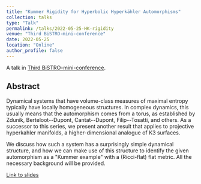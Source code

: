 ```yaml
---
title: "Kummer Rigidity for Hyperbolic Hyperkähler Automorphisms"
collection: talks
type: "Talk"
permalink: /talks/2022-05-25-HK-rigidity
venue: "Third BiSTRO-mini-conference"
date: 2022-05-25
location: "Online"
author_profile: false
---
```


A talk in [Third BiSTRO-mini-conference](https://sites.google.com/view/bistro-seminar/).

## Abstract

Dynamical systems that have volume-class measures of maximal entropy typically have locally homogeneous structures. In complex dynamics, this usually means that the automorphism comes from a torus, as established by Zdunik, Berteloot--Dupont, Cantat--Dupont, Filip--Tosatti, and others. As a successor to this series, we present another result that applies to projective hyperkahler manifolds, a higher-dimensional analogue of K3 surfaces.

We discuss how such a system has a surprisingly simple dynamical structure, and how we can make use of  this structure to identify the given automorphism as a "Kummer example" with a (Ricci-flat) flat metric. All the necessary background will be provided.

[Link to slides](/files/2022-05-25-slides.pdf)
